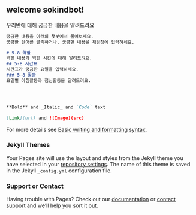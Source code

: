 ## welcome sokindbot!



우리반에 대해 궁금한 내용을 알려드려요 


```markdown
궁금한 내용을 아래의 챗봇에서 물어보세요. 
궁금한 단어를 클릭하거나, 궁금한 내용을 채팅창에 입력하세요.

# 5-8 역할 
역할 내용과 역할 시간에 대해 알려드려요. 
## 5-8 시간표 
시간표가 궁금한 요일을 입력하세요. 
### 5-8 활동
요일별 아침활동과 점심활동을 알려드려요. 




**Bold** and _Italic_ and `Code` text

[Link](url) and ![Image](src)
```

For more details see [Basic writing and formatting syntax](https://docs.github.com/en/github/writing-on-github/getting-started-with-writing-and-formatting-on-github/basic-writing-and-formatting-syntax).

### Jekyll Themes

Your Pages site will use the layout and styles from the Jekyll theme you have selected in your [repository settings](https://github.com/jiwonnnnnnnn/SOkind_bot/settings/pages). The name of this theme is saved in the Jekyll `_config.yml` configuration file.

### Support or Contact

Having trouble with Pages? Check out our [documentation](https://docs.github.com/categories/github-pages-basics/) or [contact support](https://support.github.com/contact) and we’ll help you sort it out.
